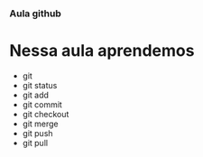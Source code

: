 ### Aula github
# Nessa aula aprendemos
- git
- git status
- git add
- git commit
- git checkout
- git merge
- git push
- git pull 
